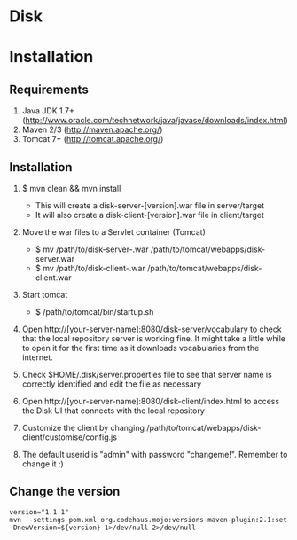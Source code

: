 # Disk


Installation
=============
Requirements
------------
1. Java JDK 1.7+ (http://www.oracle.com/technetwork/java/javase/downloads/index.html)
2. Maven 2/3 (http://maven.apache.org/)
3. Tomcat 7+ (http://tomcat.apache.org/)

Installation
-------------
1. $ mvn clean && mvn install
	- This will create a disk-server-[version].war file in server/target
	- It will also create a disk-client-[version].war file in client/target

2. Move the war files to a Servlet container (Tomcat)
	- $ mv /path/to/disk-server-<version>.war /path/to/tomcat/webapps/disk-server.war
	- $ mv /path/to/disk-client-<version>.war /path/to/tomcat/webapps/disk-client.war

3. Start tomcat
	- $ /path/to/tomcat/bin/startup.sh

4. Open http://[your-server-name]:8080/disk-server/vocabulary to check that the local repository server is working fine. It might take a little while to open it for the first time as it downloads vocabularies from the internet.

5. Check $HOME/.disk/server.properties file to see that server name is correctly identified and edit the file as necessary

6. Open http://[your-server-name]:8080/disk-client/index.html to access the Disk UI that connects with the local repository

7. Customize the client by changing /path/to/tomcat/webapps/disk-client/customise/config.js

8. The default userid is "admin" with password "changeme!". Remember to change it :)


## Change the version

```
version="1.1.1"
mvn --settings pom.xml org.codehaus.mojo:versions-maven-plugin:2.1:set -DnewVersion=${version} 1>/dev/null 2>/dev/null
```
